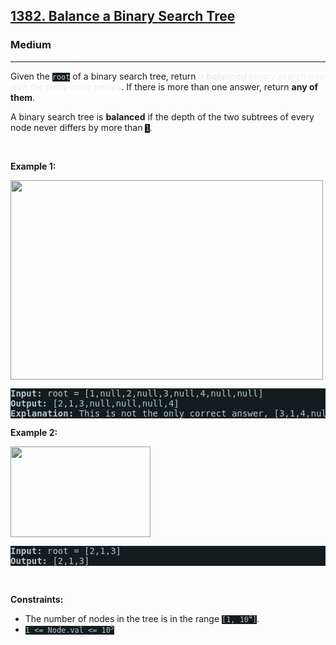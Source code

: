<h2><a href="https://leetcode.com/problems/balance-a-binary-search-tree/">1382. Balance a Binary Search Tree</a></h2><h3>Medium</h3><hr><div style="border-color: rgb(91, 119, 134) !important;"><p style="border-color: rgb(91, 119, 134) !important;">Given the <code style="background-color: rgb(20, 28, 32) !important; color: rgb(183, 198, 205) !important; border-color: rgb(83, 109, 121) !important;">root</code> of a binary search tree, return <em style="color: rgb(234, 238, 241) !important; border-color: rgb(91, 119, 134) !important;">a <strong style="border-color: rgb(100, 128, 150) !important;">balanced</strong> binary search tree with the same node values</em>. If there is more than one answer, return <strong style="border-color: rgb(92, 122, 137) !important;">any of them</strong>.</p>

<p style="border-color: rgb(91, 119, 134) !important;">A binary search tree is <strong style="border-color: rgb(92, 122, 137) !important;">balanced</strong> if the depth of the two subtrees of every node never differs by more than <code style="background-color: rgb(20, 28, 32) !important; color: rgb(183, 198, 205) !important; border-color: rgb(83, 109, 121) !important;">1</code>.</p>

<p style="border-color: rgb(91, 119, 134) !important;">&nbsp;</p>
<p style="border-color: rgb(91, 119, 134) !important;"><strong class="example" style="border-color: rgb(92, 122, 137) !important;">Example 1:</strong></p>
<img alt="" src="https://assets.leetcode.com/uploads/2021/08/10/balance1-tree.jpg" style="width: 500px; height: 319px; filter: saturate(0.9) brightness(0.8); color: rgb(194, 207, 214) !important;">
<pre style="background-color: rgb(20, 28, 32) !important; color: rgb(182, 198, 206) !important; border-color: rgb(83, 109, 122) !important;"><strong style="border-color: rgb(90, 120, 135) !important;">Input:</strong> root = [1,null,2,null,3,null,4,null,null]
<strong style="border-color: rgb(90, 120, 135) !important;">Output:</strong> [2,1,3,null,null,null,4]
<b style="border-color: rgb(90, 120, 135) !important;">Explanation:</b> This is not the only correct answer, [3,1,4,null,2] is also correct.
</pre>

<p style="border-color: rgb(91, 119, 134) !important;"><strong class="example" style="border-color: rgb(92, 122, 137) !important;">Example 2:</strong></p>
<img alt="" src="https://assets.leetcode.com/uploads/2021/08/10/balanced2-tree.jpg" style="width: 224px; height: 145px; filter: saturate(0.9) brightness(0.8); color: rgb(194, 207, 214) !important;">
<pre style="background-color: rgb(20, 28, 32) !important; color: rgb(182, 198, 206) !important; border-color: rgb(83, 109, 122) !important;"><strong style="border-color: rgb(90, 120, 135) !important;">Input:</strong> root = [2,1,3]
<strong style="border-color: rgb(90, 120, 135) !important;">Output:</strong> [2,1,3]
</pre>

<p style="border-color: rgb(91, 119, 134) !important;">&nbsp;</p>
<p style="border-color: rgb(91, 119, 134) !important;"><strong style="border-color: rgb(92, 122, 137) !important;">Constraints:</strong></p>

<ul style="border-color: rgb(92, 122, 137) !important;">
	<li style="border-color: rgb(92, 122, 137) !important;">The number of nodes in the tree is in the range <code style="background-color: rgb(20, 28, 32) !important; color: rgb(183, 198, 205) !important; border-color: rgb(83, 109, 121) !important;">[1, 10<sup style="border-color: rgb(92, 120, 133) !important;">4</sup>]</code>.</li>
	<li style="border-color: rgb(92, 122, 137) !important;"><code style="background-color: rgb(20, 28, 32) !important; color: rgb(183, 198, 205) !important; border-color: rgb(83, 109, 121) !important;">1 &lt;= Node.val &lt;= 10<sup style="border-color: rgb(92, 120, 133) !important;">5</sup></code></li>
</ul>
</div>